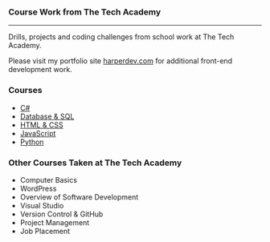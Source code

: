 ### Course Work from The Tech Academy
***

Drills, projects and coding challenges from school work at The Tech Academy. 

Please visit my portfolio site [harperdev.com](http://harperdev.com) for additional front-end development work.

### Courses
* [C#](./C-Sharp)
* [Database & SQL](./Database-SQL)
* [HTML & CSS](./HTML-CSS)
* [JavaScript](./JavaScript)
* [Python](./Python)

### Other Courses Taken at The Tech Academy

* Computer Basics
* WordPress
* Overview of Software Development
* Visual Studio
* Version Control & GitHub
* Project Management
* Job Placement
